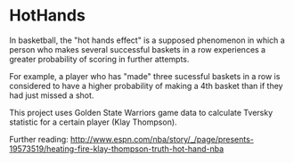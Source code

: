 # HotHands

In basketball, the "hot hands effect" is a supposed phenomenon in which a person who makes several successful baskets in a row experiences a greater probability of scoring in further attempts. 

For example, a player who has "made" three sucessful baskets in a row is considered to have a higher probability of making a 4th basket than if they had just missed a shot. 

This project uses Golden State Warriors game data to calculate Tversky statistic for a certain player (Klay Thompson).

Further reading: http://www.espn.com/nba/story/_/page/presents-19573519/heating-fire-klay-thompson-truth-hot-hand-nba
